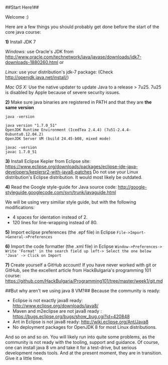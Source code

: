 ##Start Here!##

Welcome :) 

Here are a few things you  should probably get done before the start of the core java course:

**1)** Install JDK 7

*Windows:* use Oracle's JDK from http://www.oracle.com/technetwork/java/javase/downloads/jdk7-downloads-1880260.html
or 

*Linux:* use your distribution's jdk-7 package:
(Check http://openjdk.java.net/install/)

*Mac OS X:* Use the native updater to update Java to a release > 7u25.
7u25 is disabled by Apple because of severe security issues.

**2)** Make sure java binaries are registered in PATH
and that they are **the same version**

```
java -version

java version "1.7.0_51"
OpenJDK Runtime Environment (IcedTea 2.4.4) (7u51-2.4.4-0ubuntu0.12.04.2)
OpenJDK Server VM (build 24.45-b08, mixed mode)
```
```
javac -version
javac 1.7.0_51
```

**3)** Install Eclipse Kepler from Eclipse site:
https://www.eclipse.org/downloads/packages/eclipse-ide-java-developers/keplersr2-with-java8-patches
Do not use your Linux distribution's Eclipse distribution. It would most likely be outdated.

**4)** Read the Google style-guide for Java source code:
http://google-styleguide.googlecode.com/svn/trunk/javaguide.html

We will be using very similiar style guide, but with the following modifications:
- 4 spaces for identation instead of 2.
- 120 lines for line-wrapping instead of 80.

**5)** Import eclipse preferences (the .epf file) in Eclipse
`File->Import->General->Preferences`

**6)** Import the code formatter (the .xml file) in Eclipse
`Window->Preferences-> Write 'Format' in the search field up left-> Select the one below 'Java' -> Click on Import`

**7)** Create yourself a GitHub account!
If you have never worked with git or GitHub, see the excellent article from
HackBulgaria's programming 101 course:
https://github.com/HackBulgaria/Programming101/tree/master/week1/git.md

##But why aren't we using java 8 VM?##
Because the community is ready: 
- Eclipse is not exactly java8 ready: http://www.eclipse.org/downloads/java8/
- Maven and m2eclipse are not java8 ready : https://bugs.eclipse.org/bugs/show_bug.cgi?id=420848
- Ant in Eclipse is not java8 ready: http://wiki.eclipse.org/Ant/Java8
- No deployment packages for OpenJDK 8 for most Linux distributions.

And so on and so on. You will likely run into quite some problems, as the community is not ready with the tooling, support and guidance. Of course, one  can install java 8 vm and take it for a test-drive, but serious development needs tools. And at the present moment, they are in transition. Give it a little time. 